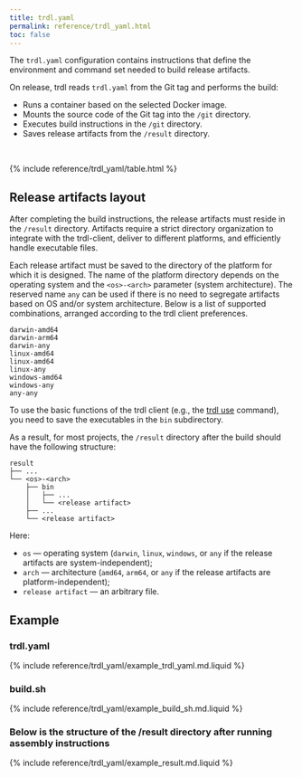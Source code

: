 ```yaml
---
title: trdl.yaml
permalink: reference/trdl_yaml.html
toc: false
---
```


The `trdl.yaml` configuration contains instructions that define the environment and command set needed to build release artifacts.

On release, trdl reads `trdl.yaml` from the Git tag and performs the build:
- Runs a container based on the selected Docker image.
- Mounts the source code of the Git tag into the `/git` directory.
- Executes build instructions in the `/git` directory.
- Saves release artifacts from the `/result` directory.

<br />

{% include reference/trdl_yaml/table.html %}

## Release artifacts layout

After completing the build instructions, the release artifacts must reside in the `/result` directory. Artifacts require a strict directory organization to integrate with the trdl-client, deliver to different platforms, and efficiently handle executable files.

Each release artifact must be saved to the directory of the platform for which it is designed.
The name of the platform directory depends on the operating system and the `<os>-<arch>` parameter (system architecture).
The reserved name `any` can be used if there is no need to segregate artifacts based on OS and/or system architecture. Below is a list of supported combinations, arranged according to the trdl client preferences.

```
darwin-amd64
darwin-arm64
darwin-any
linux-amd64
linux-amd64
linux-any
windows-amd64
windows-any
any-any
```

To use the basic functions of the trdl client (e.g., the [trdl use](/reference/cli/trdl_use.html) command), you need to save the executables in the `bin` subdirectory.

As a result, for most projects, the `/result` directory after the build should have the following structure:
```
result
├── ...
└── <os>-<arch>
    ├── bin
    │   ├── ...
    │   └── <release artifact>
    ├── ...
    └── <release artifact>
```

Here:

- `os` — operating system (`darwin`, `linux`, `windows`, or `any` if the release artifacts are system-independent);
- `arch` — architecture (`amd64`, `arm64`, or `any` if the release artifacts are platform-independent);
- `release artifact` — an arbitrary file.

## Example

### trdl.yaml

{% include reference/trdl_yaml/example_trdl_yaml.md.liquid %}

### build.sh

{% include reference/trdl_yaml/example_build_sh.md.liquid %}

### Below is the structure of the /result directory after running assembly instructions

{% include reference/trdl_yaml/example_result.md.liquid %}
